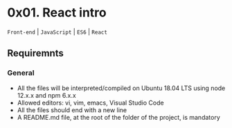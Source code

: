 # 0x01. React intro
```Front-end``` | ```JavaScript``` | ```ES6``` | ```React```
## Requiremnts
### General
* All the files will be interpreted/compiled on Ubuntu 18.04 LTS using node 12.x.x and npm 6.x.x
* Allowed editors: vi, vim, emacs, Visual Studio Code
* All the files should end with a new line
* A README.md file, at the root of the folder of the project, is mandatory